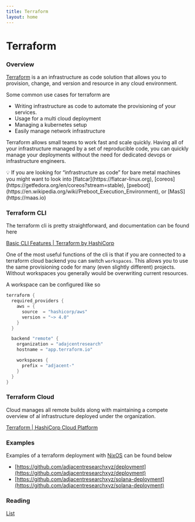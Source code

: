 ```yaml
---
title: Terraform
layout: home
---
```


# Terraform

### Overview

[Terraform](Terraform%205bdc9ddd7b2342e6b67b83d866006fd6.md) is a an infrastructure as code solution that allows you to provision, change, and version and resource in any cloud environment.

Some common use cases for terraform are 

- Writing infrastructure as code to automate the provisioning of your services.
- Usage for a multi cloud deployment
- Managing a kubernetes setup
- Easily manage network infrastructure

Terraform allows small teams to work fast and scale quickly. Having all of your infrastructure managed by a set of reproducible code, you can quickly manage your deployments without the need for dedicated devops or infrastructure engineers. 

<aside>
💡 If you are looking for “infrastructure as code” for bare metal machines you might want to look into [flatcar](https://flatcar-linux.org), [coreos](https://getfedora.org/en/coreos?stream=stable), [pxeboot](https://en.wikipedia.org/wiki/Preboot_Execution_Environment), or [MasS](https://maas.io)

</aside>

### Terraform CLI

The terraform cli is pretty straightforward, and documentation can be found here 

[Basic CLI Features | Terraform by HashiCorp](https://www.terraform.io/cli/commands)

One of the most useful functions of the cli is that if you are connected to a terraform cloud backend you can switch `workspaces`. This allows you to use the same provisioning code for many (even slightly different) projects. Without workspaces you generally would be overwriting current resources. 

A workspace can be configured like so 

```go
terraform {
  required_providers {
    aws = {
      source  = "hashicorp/aws"
      version = "~> 4.0"
    }
  }

  backend "remote" {
    organization = "adajcentresearch"
    hostname = "app.terraform.io"

    workspaces {
      prefix = "adjacent-"
    }
  }
}
```

### Terraform Cloud

Cloud manages all remote builds along with maintaining a compete overview of al infrastructure deployed under the organization. 

[Terraform | HashiCorp Cloud Platform](https://cloud.hashicorp.com/products/terraform)

### Examples

Examples of a terraform deployment with [NixOS](Nix%207784f9d6cc4e4d22b641606d10105fc4.md) can be found below

- [https://github.com/adjacentresearchxyz/deployment](https://github.com/adjacentresearchxyz/deployment)
- [https://github.com/adjacentresearchxyz/solana-deployment](https://github.com/adjacentresearchxyz/solana-deployment)

### Reading

[List](Terraform%205bdc9ddd7b2342e6b67b83d866006fd6/List%2072d88b4bb1bc44a6b8bbf3432d985450.md)